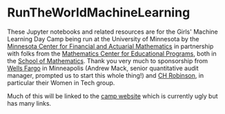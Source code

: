 # RunTheWorldMachineLearning

These Jupyter notebooks and related resources are for the Girls' Machine Learning Day Camp being run at the University of Minnesota by the [Minnesota Center for Financial and Actuarial Mathematics](https://math.umn.edu/research-programs/mcfam) in partnership with folks from the [Mathematics Center for Educational Programs](http://www.mathcep.umn.edu/), both in the [School of Mathematics](https://math.umn.edu/). Thank you very much to sponsorship from [Wells Fargo](https://wellsfargo.com) in Minneapolis (Andrew Mack, senior quantitative audit manager, prompted us to start this whole thing!) and [CH Robinson](https://www.chrobinson.com/en-us/), in particular their Women in Tech group. 

Much of this will be linked to the [camp website](http://www-users.math.umn.edu/~taipale/machine-learning-camp) which is currently ugly but has many links.
